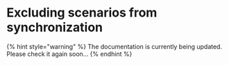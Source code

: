 # Excluding scenarios from synchronization

{% hint style="warning" %}
The documentation is currently being updated. Please check it again soon...
{% endhint %}

